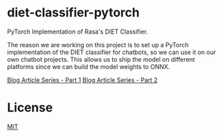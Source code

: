 # diet-classifier-pytorch
PyTorch Implementation of Rasa's DIET Classifier.

The reason we are working on this project is to set up a PyTorch implementation of the DIET classifier for chatbots, so we can use it on our own chatbot projects. This allows us to ship the model on different platforms since we can build the model weights to ONNX.

[Blog Article Series - Part 1](https://www.divby0.io/posts/diet-classifier-part-1)
[Blog Article Series - Part 2](https://www.divby0.io/posts/diet-classifier-part-2)

# License

[MIT](./LICENSE)
